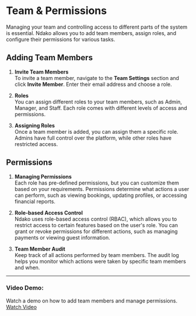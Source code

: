# Team & Permissions

Managing your team and controlling access to different parts of the system is essential. Ndako allows you to add team members, assign roles, and configure their permissions for various tasks.

## Adding Team Members

1. **Invite Team Members**  
   To invite a team member, navigate to the **Team Settings** section and click **Invite Member**. Enter their email address and choose a role.

2. **Roles**  
   You can assign different roles to your team members, such as Admin, Manager, and Staff. Each role comes with different levels of access and permissions.

3. **Assigning Roles**  
   Once a team member is added, you can assign them a specific role. Admins have full control over the platform, while other roles have restricted access.

## Permissions

1. **Managing Permissions**  
   Each role has pre-defined permissions, but you can customize them based on your requirements. Permissions determine what actions a user can perform, such as viewing bookings, updating profiles, or accessing financial reports.

2. **Role-based Access Control**  
   Ndako uses role-based access control (RBAC), which allows you to restrict access to certain features based on the user's role. You can grant or revoke permissions for different actions, such as managing payments or viewing guest information.

3. **Team Member Audit**  
   Keep track of all actions performed by team members. The audit log helps you monitor which actions were taken by specific team members and when.

---

### Video Demo:  
Watch a demo on how to add team members and manage permissions.  
[Watch Video](/path/to/video-demo-team-permissions.mp4)
